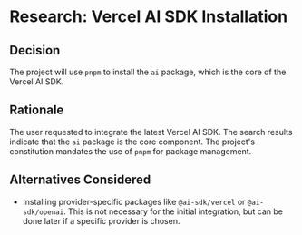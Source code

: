# Research: Vercel AI SDK Installation

## Decision
The project will use `pnpm` to install the `ai` package, which is the core of the Vercel AI SDK.

## Rationale
The user requested to integrate the latest Vercel AI SDK. The search results indicate that the `ai` package is the core component. The project's constitution mandates the use of `pnpm` for package management.

## Alternatives Considered
- Installing provider-specific packages like `@ai-sdk/vercel` or `@ai-sdk/openai`. This is not necessary for the initial integration, but can be done later if a specific provider is chosen.

